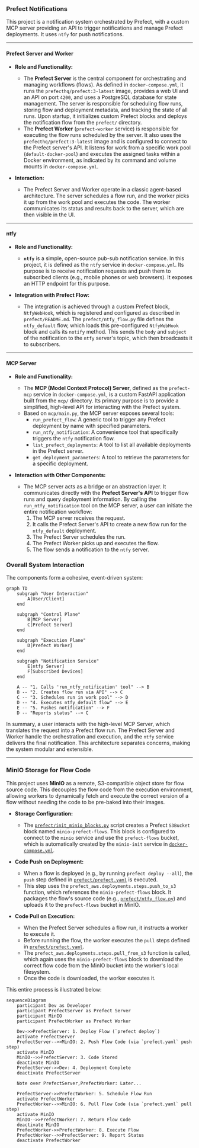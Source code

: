 ### Prefect Notifications

This project is a notification system orchestrated by Prefect, with a custom MCP server providing an API to trigger notifications and manage Prefect deployments. It uses `ntfy` for push notifications.

---

#### **Prefect Server and Worker**

*   **Role and Functionality:**
    *   The **Prefect Server** is the central component for orchestrating and managing workflows (flows). As defined in `docker-compose.yml`, it runs the `prefecthq/prefect:3-latest` image, provides a web UI and an API on port `4200`, and uses a PostgreSQL database for state management. The server is responsible for scheduling flow runs, storing flow and deployment metadata, and tracking the state of all runs. Upon startup, it initializes custom Prefect blocks and deploys the notification flow from the `prefect/` directory.
    *   The **Prefect Worker** (`prefect-worker` service) is responsible for executing the flow runs scheduled by the server. It also uses the `prefecthq/prefect:3-latest` image and is configured to connect to the Prefect server's API. It listens for work from a specific work pool (`default-docker-pool`) and executes the assigned tasks within a Docker environment, as indicated by its command and volume mounts in `docker-compose.yml`.

*   **Interaction:**
    *   The Prefect Server and Worker operate in a classic agent-based architecture. The server schedules a flow run, and the worker picks it up from the work pool and executes the code. The worker communicates its status and results back to the server, which are then visible in the UI.

---

#### **ntfy**

*   **Role and Functionality:**
    *   **`ntfy`** is a simple, open-source pub-sub notification service. In this project, it is defined as the `ntfy` service in `docker-compose.yml`. Its purpose is to receive notification requests and push them to subscribed clients (e.g., mobile phones or web browsers). It exposes an HTTP endpoint for this purpose.

*   **Integration with Prefect Flow:**
    *   The integration is achieved through a custom Prefect block, `NtfyWebHook`, which is registered and configured as described in `prefect/README.md`. The `prefect/ntfy_flow.py` file defines the `ntfy_default` flow, which loads this pre-configured `NtfyWebHook` block and calls its `notify` method. This sends the `body` and `subject` of the notification to the `ntfy` server's topic, which then broadcasts it to subscribers.

---

#### **MCP Server**

*   **Role and Functionality:**
    *   The **MCP (Model Context Protocol) Server**, defined as the `prefect-mcp` service in `docker-compose.yml`, is a custom FastAPI application built from the `mcp/` directory. Its primary purpose is to provide a simplified, high-level API for interacting with the Prefect system.
    *   Based on `mcp/main.py`, the MCP server exposes several tools:
        *   `run_prefect_flow`: A generic tool to trigger any Prefect deployment by name with specified parameters.
        *   `run_ntfy_notification`: A convenience tool that specifically triggers the `ntfy` notification flow.
        *   `list_prefect_deployments`: A tool to list all available deployments in the Prefect server.
        *   `get_deployment_parameters`: A tool to retrieve the parameters for a specific deployment.

*   **Interaction with Other Components:**
    *   The MCP server acts as a bridge or an abstraction layer. It communicates directly with the **Prefect Server's API** to trigger flow runs and query deployment information. By calling the `run_ntfy_notification` tool on the MCP server, a user can initiate the entire notification workflow:
        1.  The MCP server receives the request.
        2.  It calls the Prefect Server's API to create a new flow run for the `ntfy_default` deployment.
        3.  The Prefect Server schedules the run.
        4.  The Prefect Worker picks up and executes the flow.
        5.  The flow sends a notification to the `ntfy` server.

### **Overall System Interaction**

The components form a cohesive, event-driven system:

```mermaid
graph TD
    subgraph "User Interaction"
        A[User/Client]
    end

    subgraph "Control Plane"
        B[MCP Server]
        C[Prefect Server]
    end

    subgraph "Execution Plane"
        D[Prefect Worker]
    end

    subgraph "Notification Service"
        E[ntfy Server]
        F[Subscribed Devices]
    end

    A -- "1. Calls 'run_ntfy_notification' tool" --> B
    B -- "2. Creates flow run via API" --> C
    C -- "3. Schedules run in work pool" --> D
    D -- "4. Executes ntfy_default flow" --> E
    E -- "5. Pushes notification" --> F
    D -- "Reports status" --> C
```

In summary, a user interacts with the high-level MCP Server, which translates the request into a Prefect flow run. The Prefect Server and Worker handle the orchestration and execution, and the `ntfy` service delivers the final notification. This architecture separates concerns, making the system modular and extensible.

---

### **MinIO Storage for Flow Code**

This project uses **MinIO** as a remote, S3-compatible object store for flow source code. This decouples the flow code from the execution environment, allowing workers to dynamically fetch and execute the correct version of a flow without needing the code to be pre-baked into their images.

*   **Storage Configuration:**
    *   The [`prefect/init_minio_blocks.py`](prefect/init_minio_blocks.py) script creates a Prefect `S3Bucket` block named `minio-prefect-flows`. This block is configured to connect to the `minio` service and use the `prefect-flows` bucket, which is automatically created by the `minio-init` service in [`docker-compose.yml`](docker-compose.yml).

*   **Code Push on Deployment:**
    *   When a flow is deployed (e.g., by running `prefect deploy --all`), the `push` step defined in [`prefect/prefect.yaml`](prefect/prefect.yaml) is executed.
    *   This step uses the `prefect_aws.deployments.steps.push_to_s3` function, which references the `minio-prefect-flows` block. It packages the flow's source code (e.g., [`prefect/ntfy_flow.py`](prefect/ntfy_flow.py)) and uploads it to the `prefect-flows` bucket in MinIO.

*   **Code Pull on Execution:**
    *   When the Prefect Server schedules a flow run, it instructs a worker to execute it.
    *   Before running the flow, the worker executes the `pull` steps defined in [`prefect/prefect.yaml`](prefect/prefect.yaml).
    *   The `prefect_aws.deployments.steps.pull_from_s3` function is called, which again uses the `minio-prefect-flows` block to download the correct flow code from the MinIO bucket into the worker's local filesystem.
    *   Once the code is downloaded, the worker executes it.

This entire process is illustrated below:

```mermaid
sequenceDiagram
    participant Dev as Developer
    participant PrefectServer as Prefect Server
    participant MinIO
    participant PrefectWorker as Prefect Worker

    Dev->>PrefectServer: 1. Deploy Flow (`prefect deploy`)
    activate PrefectServer
    PrefectServer-->>MinIO: 2. Push Flow Code (via `prefect.yaml` push step)
    activate MinIO
    MinIO-->>PrefectServer: 3. Code Stored
    deactivate MinIO
    PrefectServer->>Dev: 4. Deployment Complete
    deactivate PrefectServer

    Note over PrefectServer,PrefectWorker: Later...

    PrefectServer->>PrefectWorker: 5. Schedule Flow Run
    activate PrefectWorker
    PrefectWorker-->>MinIO: 6. Pull Flow Code (via `prefect.yaml` pull step)
    activate MinIO
    MinIO-->>PrefectWorker: 7. Return Flow Code
    deactivate MinIO
    PrefectWorker->>PrefectWorker: 8. Execute Flow
    PrefectWorker-->>PrefectServer: 9. Report Status
    deactivate PrefectWorker
```

